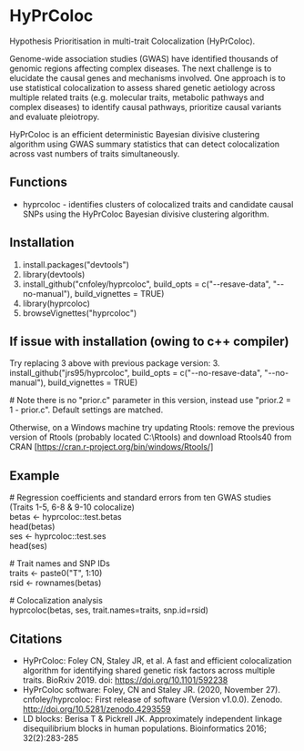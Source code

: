 # HyPrColoc
Hypothesis Prioritisation in multi-trait Colocalization (HyPrColoc).

Genome-wide association studies (GWAS) have identified thousands of genomic regions affecting complex diseases. The next challenge is to elucidate the causal genes and mechanisms involved. One approach is to use statistical colocalization to assess shared genetic aetiology across multiple related traits (e.g. molecular traits, metabolic pathways and complex diseases) to identify causal pathways, prioritize causal variants and evaluate pleiotropy.

HyPrColoc is an efficient deterministic Bayesian divisive clustering algorithm using GWAS summary statistics that can detect colocalization across vast numbers of traits simultaneously.

## Functions
* hyprcoloc - identifies clusters of colocalized traits and candidate causal SNPs using the HyPrColoc Bayesian divisive clustering algorithm.

## Installation
1. install.packages("devtools")
2. library(devtools)
3. install_github("cnfoley/hyprcoloc", build_opts = c("--resave-data", "--no-manual"), build_vignettes = TRUE)
4. library(hyprcoloc)
5. browseVignettes("hyprcoloc")

## If issue with installation (owing to c++ compiler)
Try replacing 3 above with previous package version:
3. install_github("jrs95/hyprcoloc", build_opts = c("--no-resave-data", "--no-manual"), build_vignettes = TRUE)

\# Note there is no "prior.c" parameter in this version, instead use "prior.2 = 1 - prior.c". Default settings are matched.

Otherwise, on a Windows machine try updating Rtools: remove the previous version of Rtools (probably located C:\Rtools) and download Rtools40 from CRAN [https://cran.r-project.org/bin/windows/Rtools/]

## Example
\# Regression coefficients and standard errors from ten GWAS studies (Traits 1-5, 6-8 & 9-10 colocalize)  
betas <- hyprcoloc::test.betas  
head(betas)  
ses <- hyprcoloc::test.ses  
head(ses)  
  
\# Trait names and SNP IDs  
traits <- paste0("T", 1:10)  
rsid <- rownames(betas)  

\# Colocalization analysis  
hyprcoloc(betas, ses, trait.names=traits, snp.id=rsid)  

## Citations
* HyPrColoc: Foley CN, Staley JR, et al. A fast and efficient colocalization algorithm for identifying shared genetic risk factors across multiple traits. BioRxiv 2019. doi: https://doi.org/10.1101/592238
* HyPrColoc software: Foley, CN and Staley JR. (2020, November 27). cnfoley/hyprcoloc: First release of software (Version v1.0.0). Zenodo. http://doi.org/10.5281/zenodo.4293559
* LD blocks: Berisa T & Pickrell JK. Approximately independent linkage disequilibrium blocks in human populations. Bioinformatics 2016; 32(2):283-285
